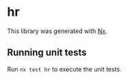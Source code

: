 # hr

This library was generated with [Nx](https://nx.dev).

## Running unit tests

Run `nx test hr` to execute the unit tests.
